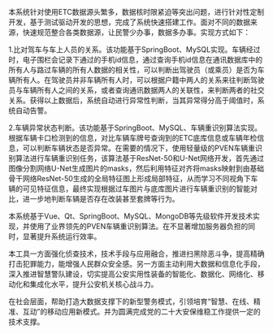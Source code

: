 本系统针对使用ETC数据源头繁多，数据核时限紧迫等突出问题，进行针对性定制开发，基于测试驱动开发的思想，完成了系统快速搭建工作。面对不同的数据来源，快速规范整合各类数据源，让民警少办事，数据多办事。实现方式如下：

1.比对驾车与车上人员的关系。该功能基于SpringBoot、MySQL实现。车辆经过时，电子围栏会记录下通过的手机id信息，通过查询手机id信息在通讯数据库中的所有人与路过车辆的所有人数据的相关性，可以判断出驾驶员（或乘员）是否为车辆所有人。在驾驶员并非车辆所有人时，可以根据户籍中两人的关系来往判断驾驶员与车辆所有人之间的关系，或者查询通讯数据两人的关联性，来判断两者的社交关系。获得以上数据后，系统自动进行异常性判断，当其异常得分高于阈值时，系统自动告警。

2.车辆异常状态判断。该功能基于SpringBoot、MySQL、车辆重识别算法实现。根据车辆卡口检测到的信息，对比车辆车牌号查询到的ETC底库信息或车辆年检信息，可以判断车辆状态是否异常。在需要的情况下，使用轻量级的PVEN车辆重识别算法进行车辆重识别任务，该算法基于ResNet-50和U-Net网络开发，首先通过图像分割网络U-Net生成图片的masks，然后利用特征对齐将masks映射到由基础骨干网络ResNet-50生成的全局特征图上形成局部特征，从而学习不同视角下车辆的可见特征信息，最终实现根据过车图片与底库图片进行车辆重识别的智能对比，进一步地判断车辆是否存在改装甚至套牌等行为。

本系统基于Vue、Qt、SpringBoot、MySQL、MongoDB等先级软件开发技术实现，并使用了业界领先的PVEN车辆重识别算法。在不显著增加服务器负担的同时，显著提升系统运行效率。

本工具一方面强化侦查技术，技术手段与应用融合，推进扫黑除恶斗争，提高精确打击犯罪能力，能增强人民群众安全感。另一方面主动利用大数据和信息化手段，深入推进智慧警队建设，切实提高公安实用性装备的智能化、数据化、网络化、移动化和集成化水平，提升公安机关核心战斗力。

在社会层面，帮助打造大数据支撑下的新型警务模式，引领培育“智慧、在线、精准、互动”的移动应用新模式。并为圆满完成党的二十大安保维稳工作提供一定的技术支撑。